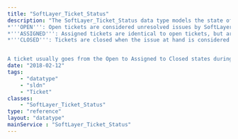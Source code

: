 ```yaml
---
title: "SoftLayer_Ticket_Status"
description: "The SoftLayer_Ticket_Status data type models the state of a ticket as it is worked by SoftLayer and its customers. Tickets exist in one of three states: 
*'''OPEN''': Open tickets are considered unresolved issues by SoftLayer and can be assigned to a SoftLayer employee for work. Tickets created by portal or API users are created in the Open state.
*'''ASSIGNED''': Assigned tickets are identical to open tickets, but are assigned to an individual SoftLayer employee. An assigned ticket is actively being worked by SoftLayer.
*'''CLOSED''': Tickets are closed when the issue at hand is considered resolved. A SoftLayer employee can change a ticket's status from Closed to Open or Assigned if the need arises.


A ticket usually goes from the Open to Assigned to Closed states during its life cycle. If a ticket is forwarded from one department to another it may change from the Assigned state back to Open until it is assigned to a member of the new department. "
date: "2018-02-12"
tags:
    - "datatype"
    - "sldn"
    - "Ticket"
classes:
    - "SoftLayer_Ticket_Status"
type: "reference"
layout: "datatype"
mainService : "SoftLayer_Ticket_Status"
---
```

